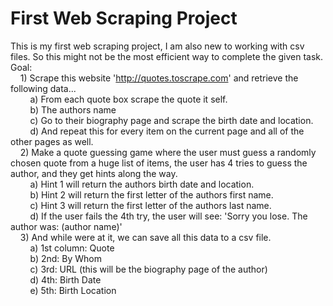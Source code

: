 # First Web Scraping Project

This is my first web scraping project, I am also new to working with csv files. So this might not be the most efficient way to complete the given task.  
Goal:  
&nbsp;&nbsp;&nbsp;&nbsp;1) Scrape this website 'http://quotes.toscrape.com' and retrieve the following data...  
&nbsp;&nbsp;&nbsp;&nbsp;&nbsp;&nbsp;&nbsp;&nbsp;a) From each quote box scrape the quote it self.  
&nbsp;&nbsp;&nbsp;&nbsp;&nbsp;&nbsp;&nbsp;&nbsp;b) The authors name  
&nbsp;&nbsp;&nbsp;&nbsp;&nbsp;&nbsp;&nbsp;&nbsp;c) Go to their biography page and scrape the birth date and location.  
&nbsp;&nbsp;&nbsp;&nbsp;&nbsp;&nbsp;&nbsp;&nbsp;d) And repeat this for every item on the current page and all of the other pages as well.  
&nbsp;&nbsp;&nbsp;&nbsp;2) Make a quote guessing game where the user must guess a randomly chosen quote from a huge list of items, the user has 4 tries to guess the author, and they get hints along the way.  
&nbsp;&nbsp;&nbsp;&nbsp;&nbsp;&nbsp;&nbsp;&nbsp;a) Hint 1 will return the authors birth date and location.  
&nbsp;&nbsp;&nbsp;&nbsp;&nbsp;&nbsp;&nbsp;&nbsp;b) Hint 2 will return the first letter of the authors first name.  
&nbsp;&nbsp;&nbsp;&nbsp;&nbsp;&nbsp;&nbsp;&nbsp;c) Hint 3 will return the first letter of the authors last name.  
&nbsp;&nbsp;&nbsp;&nbsp;&nbsp;&nbsp;&nbsp;&nbsp;d) If the user fails the 4th try, the user will see: 'Sorry you lose. The author was: (author name)'  
&nbsp;&nbsp;&nbsp;&nbsp;3) And while were at it, we can save all this data to a csv file.  
&nbsp;&nbsp;&nbsp;&nbsp;&nbsp;&nbsp;&nbsp;&nbsp;a) 1st column: Quote  
&nbsp;&nbsp;&nbsp;&nbsp;&nbsp;&nbsp;&nbsp;&nbsp;b) 2nd: By Whom  
&nbsp;&nbsp;&nbsp;&nbsp;&nbsp;&nbsp;&nbsp;&nbsp;c) 3rd: URL (this will be the biography page of the author)  
&nbsp;&nbsp;&nbsp;&nbsp;&nbsp;&nbsp;&nbsp;&nbsp;d) 4th: Birth Date  
&nbsp;&nbsp;&nbsp;&nbsp;&nbsp;&nbsp;&nbsp;&nbsp;e) 5th: Birth Location  